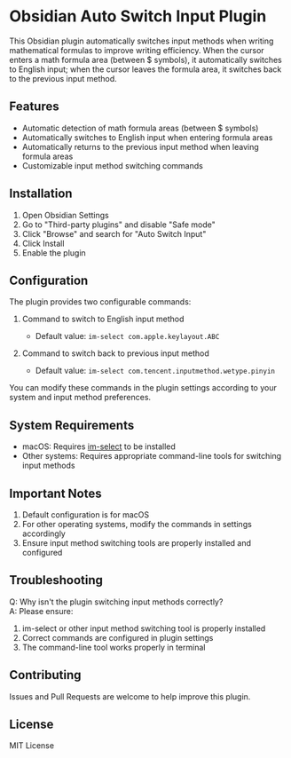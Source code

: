 # Obsidian Auto Switch Input Plugin

This Obsidian plugin automatically switches input methods when writing mathematical formulas to improve writing efficiency. When the cursor enters a math formula area (between $ symbols), it automatically switches to English input; when the cursor leaves the formula area, it switches back to the previous input method.

## Features

- Automatic detection of math formula areas (between $ symbols)
- Automatically switches to English input when entering formula areas
- Automatically returns to the previous input method when leaving formula areas
- Customizable input method switching commands

## Installation

1. Open Obsidian Settings
2. Go to "Third-party plugins" and disable "Safe mode"
3. Click "Browse" and search for "Auto Switch Input"
4. Click Install
5. Enable the plugin

## Configuration

The plugin provides two configurable commands:

1. Command to switch to English input method
   - Default value: `im-select com.apple.keylayout.ABC`
   
2. Command to switch back to previous input method
   - Default value: `im-select com.tencent.inputmethod.wetype.pinyin`

You can modify these commands in the plugin settings according to your system and input method preferences.

## System Requirements

- macOS: Requires [im-select](https://github.com/daipeihust/im-select) to be installed
- Other systems: Requires appropriate command-line tools for switching input methods

## Important Notes

1. Default configuration is for macOS
2. For other operating systems, modify the commands in settings accordingly
3. Ensure input method switching tools are properly installed and configured

## Troubleshooting

Q: Why isn't the plugin switching input methods correctly?  
A: Please ensure:
1. im-select or other input method switching tool is properly installed
2. Correct commands are configured in plugin settings
3. The command-line tool works properly in terminal

## Contributing

Issues and Pull Requests are welcome to help improve this plugin.

## License

MIT License
